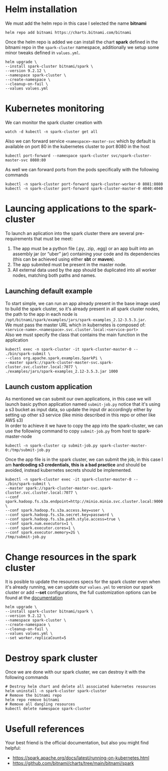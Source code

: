 # Helm installation
We must add the helm repo in this case I selected the name **bitnami**
```
helm repo add bitnami https://charts.bitnami.com/bitnami
```

Once the helm repo is added we can install the chart **spark** defined in the bitnami repo in the `spark-cluster` namespace, additionally we setup some minor tweaks defined in `values.yml`.
```
helm upgrade \
--install spark-cluster bitnami/spark \
--version 9.2.12 \
--namespace spark-cluster \
--create-namespace \
--cleanup-on-fail \
--values values.yml
```

# Kubernetes monitoring
We can monitor the spark cluster creation with
```
watch -d kubectl -n spark-cluster get all
```

Also we can forward service `<namespace>-master-svc` which by default is available on port 80 in the kubernetes cluster to port 8080 in the host
```
kubectl port-forward --namespace spark-cluster svc/spark-cluster-master-svc 8080:80
```

As well we can forward ports from the pods specifically with the following commands
```
kubectl -n spark-cluster port-forward spark-cluster-worker-0 8081:8080
kubectl -n spark-cluster port-forward spark-cluster-master-0 4040:4040
```

# Launcing applications to the spark-cluster
To launch an aplication into the spark cluster there are several pre-requirements that must be meet:
1. The app must be a python file (.py, .zip, .egg) or an app built into an assembly jar (or “uber” jar) containing your code and its dependencies (this can be achieved using either **sbt** or **maven**).
2. The app submited must be present in the master node.
3. All external data used by the app should be duplicated into all worker nodes, matching both paths and names.

## Launching default example
To start simple, we can run an app already present in the base image used to build the spark cluster, so it's already present in all spark cluster nodes, the path to the app in each node is `/opt/bitnami/spark/examples/jars/spark-examples_2.12-3.5.3.jar`.          
We must pass the master URL which in kubernetes is composed of:        
`<service-name>.<namespace>.svc.cluster.local:<service-port>`         
Also we must specify the class that contains the main function in the application
```
kubectl exec -n spark-cluster -it spark-cluster-master-0 -- ./bin/spark-submit \
--class org.apache.spark.examples.SparkPi \
--master spark://spark-cluster-master-svc.spark-cluster.svc.cluster.local:7077 \
./examples/jars/spark-examples_2.12-3.5.3.jar 1000
```

## Launch custom application
As mentioned we can submit our own applications, in this case we will launch basic python application named `submit-job.py` notice that it's using a s3 bucket as input data, so update the input dir accordingly either by setting up other s3 service (like minio described in this repo or other like AWS s3)      
In order to achieve it we have to copy the app into the spark-cluster, we can use the following command to copy `submit-job.py` from host to spark-master-node
```
kubectl -n spark-cluster cp submit-job.py spark-cluster-master-0:/tmp/submit-job.py
```
Once the app file is in the spark cluster, we can submit the job, in this case I am **hardcoding s3 credentials, this is a bad practice** and should be avoided, instead kubernetes secrets should be implemented.
```
kubectl -n spark-cluster exec -it spark-cluster-master-0 -- ./bin/spark-submit \
--master spark://spark-cluster-master-svc.spark-cluster.svc.cluster.local:7077 \
--conf spark.hadoop.fs.s3a.endpoint=http://minio.minio.svc.cluster.local:9000 \
--conf spark.hadoop.fs.s3a.access.key=user \
--conf spark.hadoop.fs.s3a.secret.key=password \
--conf spark.hadoop.fs.s3a.path.style.access=true \
--conf spark.num.executors=1 \
--conf spark.executor.cores=1 \
--conf spark.executor.memory=2G \
/tmp/submit-job.py
```

# Change resources in the spark cluster
It is posible to update the resources specs for the spark cluster even when it's already running, we can update our `values.yml` to version our spark cluster or add **--set** configurations, the full customization options can be found at the [documentation](https://github.com/bitnami/charts/tree/main/bitnami/spark/#parameters)
```
helm upgrade \
--install spark-cluster bitnami/spark \
--version 9.2.12 \
--namespace spark-cluster \
--create-namespace \
--cleanup-on-fail \
--values values.yml \
--set worker.replicaCount=5
```

# Destroy spark cluster
Once we are done with our spark cluster, we can destroy it with the following commands
```
# Destroy helm chart and delete all associated kubernetes resources
helm uninstall -n spark-cluster spark-cluster
# Remove the bitnami repo 
helm repo remove bitnami
# Remove all dangling resources
kubectl delete namespace spark-cluster
```

# Usefull references
Your best friend is the official documentation, but also you might find helpful:
- https://spark.apache.org/docs/latest/running-on-kubernetes.html
- https://github.com/bitnami/charts/tree/main/bitnami/spark

